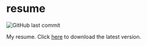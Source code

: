 # resume

![GitHub last commit](https://img.shields.io/github/last-commit/naveen-u/resume?path=resume.tex&style=for-the-badge&label=Last%20updated)

My resume. Click [here](https://github.com/naveen-u/resume/releases/latest/download/resume.pdf) to download the latest version.
